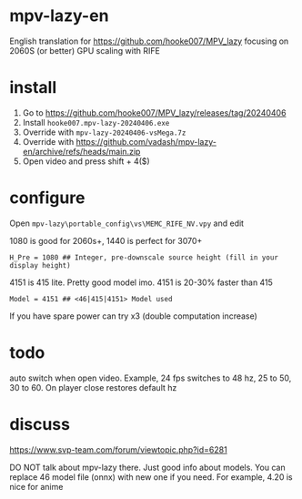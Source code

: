 # mpv-lazy-en
English translation for https://github.com/hooke007/MPV_lazy focusing on 2060S (or better) GPU scaling with RIFE

# install
1) Go to https://github.com/hooke007/MPV_lazy/releases/tag/20240406
2) Install `hooke007.mpv-lazy-20240406.exe`
3) Override with `mpv-lazy-20240406-vsMega.7z`
4) Override with https://github.com/vadash/mpv-lazy-en/archive/refs/heads/main.zip
5) Open video and press shift + 4($)

# configure
Open `mpv-lazy\portable_config\vs\MEMC_RIFE_NV.vpy` and edit

1080 is good for 2060s+, 1440 is perfect for 3070+
```
H_Pre = 1080 ## Integer, pre-downscale source height (fill in your display height)
```

4151 is 415 lite. Pretty good model imo. 4151 is 20-30% faster than 415
```
Model = 4151 ## <46|415|4151> Model used
```

If you have spare power can try x3 (double computation increase)

# todo

auto switch when open video. Example, 24 fps switches to 48 hz, 25 to 50, 30 to 60. On player close restores default hz

# discuss

https://www.svp-team.com/forum/viewtopic.php?id=6281

DO NOT talk about mpv-lazy there. Just good info about models. You can replace 46 model file (onnx) with new one if you need. For example, 4.20 is nice for anime
